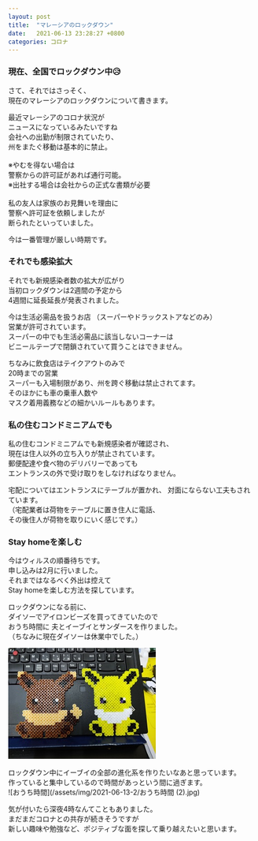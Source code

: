 ```yaml
---
layout: post
title:  "マレーシアのロックダウン"
date:   2021-06-13 23:28:27 +0800
categories: コロナ
---
```

### 現在、全国でロックダウン中😥

さて、それではさっそく、<br>
現在のマレーシアのロックダウンについて書きます。

最近マレーシアのコロナ状況が<br>
ニュースになっているみたいですね<br>
会社への出勤が制限されていたり、<br>
州をまたぐ移動は基本的に禁止。<br>
<br>
※やむを得ない場合は<br>
警察からの許可証があれば通行可能。<br>
※出社する場合は会社からの正式な書類が必要<br>
<br>
私の友人は家族のお見舞いを理由に<br>
警察へ許可証を依頼しましたが<br>
断られたといっていました。<br>

今は一番管理が厳しい時期です。<br>

### それでも感染拡大
それでも新規感染者数の拡大が広がり<br>
当初ロックダウンは2週間の予定から<br>
4週間に延長延長が発表されました。

今は生活必需品を扱うお店
（スーパーやドラックストアなどのみ）<br>
営業が許可されています。<br>
スーパーの中でも生活必需品に該当しないコーナーは<br>
ビニールテープで閉鎖されていて買うことはできません。<br>

ちなみに飲食店はテイクアウトのみで<br>
20時までの営業<br>
スーパーも入場制限があり、州を跨ぐ移動は禁止されてます。<br>
そのほかにも車の乗車人数や<br>
マスク着用義務などの細かいルールもあります。<br>

### 私の住むコンドミニアムでも
私の住むコンドミニアムでも新規感染者が確認され、<br>
現在は住人以外の立ち入りが禁止されています。<br>
郵便配達や食べ物のデリバリーであっても<br>
エントランスの外で受け取りをしなければなりません。<br>

宅配についてはエントランスにテーブルが置かれ、
対面にならない工夫もされています。<br>
（宅配業者は荷物をテーブルに置き住人に電話、<br>
その後住人が荷物を取りにいく感じです。）

### Stay homeを楽しむ
今はウィルスの順番待ちです。<br>
申し込みは2月に行いました。<br>
それまではなるべく外出は控えて<br>
Stay homeを楽しむ方法を探しています。<br>

ロックダウンになる前に、<br>
ダイソーでアイロンビーズを買ってきていたので<br>
おうち時間に 夫とイーブイとサンダースを作りました。<br>
（ちなみに現在ダイソーは休業中でした。）<br>

![おうち時間](/assets/img/2021-06-13-2/おうち時間.jpg)

ロックダウン中にイーブイの全部の進化系を作りたいなあと思っています。<br>
作っていると集中しているので時間があっという間に過ぎます。<br>
![おうち時間](/assets/img/2021-06-13-2/おうち時間 (2).jpg)

気が付いたら深夜4時なんてこともありました。<br>
まだまだコロナとの共存が続きそうですが<br>
新しい趣味や勉強など、ポジティブな面を探して乗り越えたいと思います。<br>


